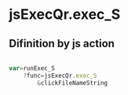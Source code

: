 # jsExecQr.exec_S

## Difinition by js action

```js.js

var=runExec_S
	?func=jsExecQr.exec_S
		&clickFileNameString
```


